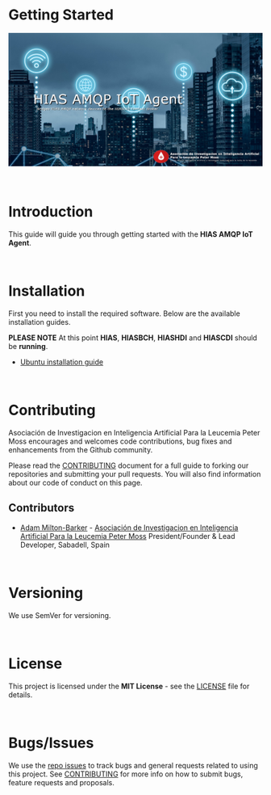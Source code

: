 # Getting Started

![HIAS AMQP IoT Agent](img/project-banner.jpg)

&nbsp;

# Introduction
This guide will guide you through getting started with the **HIAS AMQP IoT Agent**.

&nbsp;

# Installation
First you need to install the required software. Below are the available installation guides.

**PLEASE NOTE** At this point **HIAS**, **HIASBCH**, **HIASHDI** and **HIASCDI** should be **running**.

- [Ubuntu installation guide](installation/ubuntu.md)

&nbsp;

# Contributing
Asociación de Investigacion en Inteligencia Artificial Para la Leucemia Peter Moss encourages and welcomes code contributions, bug fixes and enhancements from the Github community.

Please read the [CONTRIBUTING](https://github.com/AIIAL/HIAS-AMQP-IoT-Agent/blob/main/CONTRIBUTING.md "CONTRIBUTING") document for a full guide to forking our repositories and submitting your pull requests. You will also find information about our code of conduct on this page.

## Contributors
- [Adam Milton-Barker](https://www.leukemiaairesearch.com/association/volunteers/adam-milton-barker "Adam Milton-Barker") - [Asociación de Investigacion en Inteligencia Artificial Para la Leucemia Peter Moss](https://www.leukemiaresearchassociation.ai "Asociación de Investigacion en Inteligencia Artificial Para la Leucemia Peter Moss") President/Founder & Lead Developer, Sabadell, Spain

&nbsp;

# Versioning
We use SemVer for versioning.

&nbsp;

# License
This project is licensed under the **MIT License** - see the [LICENSE](https://github.com/AIIAL/HIAS-AMQP-IoT-Agent/blob/main/LICENSE "LICENSE") file for details.

&nbsp;

# Bugs/Issues
We use the [repo issues](https://github.com/AIIAL/HIAS-AMQP-IoT-Agent/issues "repo issues") to track bugs and general requests related to using this project. See [CONTRIBUTING](https://github.com/AIIAL/HIAS-AMQP-IoT-Agent/CONTRIBUTING.md "CONTRIBUTING") for more info on how to submit bugs, feature requests and proposals.